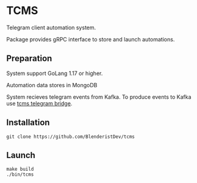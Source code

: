 # TCMS
Telegram client automation system.

Package provides gRPC interface to store and launch automations.
## Preparation
System support GoLang 1.17 or higher.

Automation data stores in MongoDB

System recieves telegram events from Kafka. To produce events to Kafka use [tcms telegram bridge](https://github.com/BlenderistDev/telegram-bridge).
## Installation
````
git clone https://github.com/BlenderistDev/tcms
````
## Launch
````
make build
./bin/tcms
````
